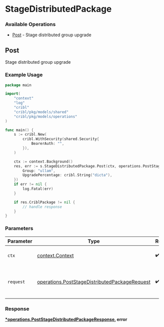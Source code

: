# StageDistributedPackage

### Available Operations

* [Post](#post) - Stage distributed group upgrade

## Post

Stage distributed group upgrade

### Example Usage

```go
package main

import(
	"context"
	"log"
	"cribl"
	"cribl/pkg/models/shared"
	"cribl/pkg/models/operations"
)

func main() {
    s := cribl.New(
        cribl.WithSecurity(shared.Security{
            BearerAuth: "",
        }),
    )

    ctx := context.Background()
    res, err := s.StageDistributedPackage.Post(ctx, operations.PostStageDistributedPackageRequest{
        Group: "ullam",
        UpgradePercentage: cribl.String("dicta"),
    })
    if err != nil {
        log.Fatal(err)
    }

    if res.CriblPackage != nil {
        // handle response
    }
}
```

### Parameters

| Parameter                                                                                                      | Type                                                                                                           | Required                                                                                                       | Description                                                                                                    |
| -------------------------------------------------------------------------------------------------------------- | -------------------------------------------------------------------------------------------------------------- | -------------------------------------------------------------------------------------------------------------- | -------------------------------------------------------------------------------------------------------------- |
| `ctx`                                                                                                          | [context.Context](https://pkg.go.dev/context#Context)                                                          | :heavy_check_mark:                                                                                             | The context to use for the request.                                                                            |
| `request`                                                                                                      | [operations.PostStageDistributedPackageRequest](../../models/operations/poststagedistributedpackagerequest.md) | :heavy_check_mark:                                                                                             | The request object to use for the request.                                                                     |


### Response

**[*operations.PostStageDistributedPackageResponse](../../models/operations/poststagedistributedpackageresponse.md), error**

